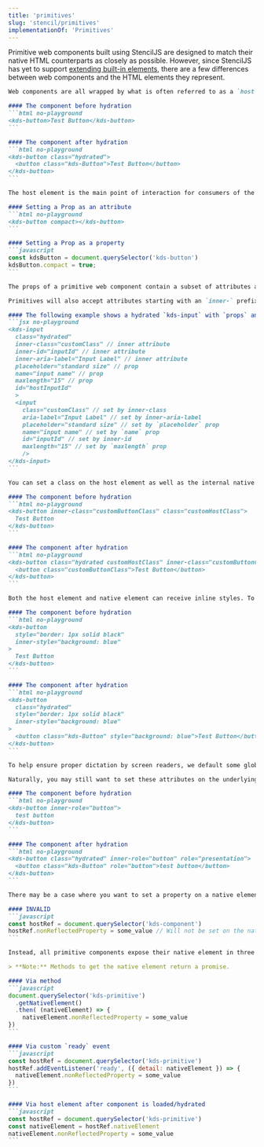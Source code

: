 ```yaml
---
title: 'primitives'
slug: 'stencil/primitives'
implementationOf: 'Primitives'
---
```

Primitive web components built using StencilJS are designed to match their native HTML counterparts as closely as possible. However, since StencilJS has yet to support [extending built-in elements](https://developers.google.com/web/fundamentals/web-components/customelements#extendhtml), there are a few differences between web components and the HTML elements they represent.

~~~markdown { "props" : { "heading": "Host Elements" } }
Web components are all wrapped by what is often referred to as a `host element`. For primitives in kds-stencil, this means that the actual native element is wrapped inside of its own host element.

#### The component before hydration
```html no-playground
<kds-button>Test Button</kds-button>
```

#### The component after hydration
```html no-playground
<kds-button class="hydrated">
  <button class="kds-Button">Test Button</button>
</kds-button>
```

The host element is the main point of interaction for consumers of the component. Props defined for each component can be set as attributes on the host element, or as a property on the ref of a host element.

#### Setting a Prop as an attribute
```html no-playground
<kds-button compact></kds-button>
```

#### Setting a Prop as a property
```javascript
const kdsButton = document.querySelector('kds-button')
kdsButton.compact = true;
```
~~~
~~~markdown { "props": { "heading" : "Native/Inner Attributes" } }
The props of a primitive web component contain a subset of attributes and properties from their native counterpart. For example, `<kds-input>` accepts a subset of `<input>` attributes and `<kds-button>` accepts a subset of `<button>` attributes.

Primitives will also accept attributes starting with an `inner-` prefix and apply them to the rendered native element without the prefix. This feature is provided for defining attributes that should not be present on both host and native element (i.e `id`, `class`, `role`, etc), or for setting other global HTML attributes on the inner native element (i.e `aria-*` attributes).

#### The following example shows a hydrated `kds-input` with `props` and `inner-` attributes applied
```jsx no-playground
<kds-input 
  class="hydrated" 
  inner-class="customClass" // inner attribute
  inner-id="inputId" // inner attribute
  inner-aria-label="Input Label" // inner attribute
  placeholder="standard size" // prop
  name="input name" // prop
  maxlength="15" // prop
  id="hostInputId"
  >
  <input 
    class="customClass" // set by inner-class
    aria-label="Input Label" // set by inner-aria-label
    placeholder="standard size" // set by `placeholder` prop
    name="input name" // set by `name` prop
    id="inputId" // set by inner-id
    maxlength="15" // set by `maxlength` prop
    />
</kds-input>
```
~~~
~~~markdown { "props": { "heading" : "CSS Classes" } }
You can set a class on the host element as well as the internal native element. Set classes on the host element by using the `class` attribute, and set classes on the native element with the `inner-class` attribute:

#### The component before hydration
```html no-playground
<kds-button inner-class="customButtonClass" class="customHostClass">
  Test Button
</kds-button>
```

#### The component after hydration
```html no-playground
<kds-button class="hydrated customHostClass" inner-class="customButtonClass">
  <button class="customButtonClass">Test Button</button>
</kds-button>
```
~~~
~~~markdown { "props": { "heading" : "Inline Styles" } }
Both the host element and native element can receive inline styles. To set styles on the host element, set the `style` attribute. Use `inner-style` to set styles on the inner native element.

#### The component before hydration
```html no-playground
<kds-button
  style="border: 1px solid black"
  inner-style="background: blue"
>
  Test Button
</kds-button>
```

#### The component after hydration
```html no-playground
<kds-button 
  class="hydrated"
  style="border: 1px solid black"
  inner-style="background: blue"
>
  <button class="kds-Button" style="background: blue">Test Button</button>
</kds-button>
```
~~~
~~~markdown { "props": { "heading" : "Default HTML Attributes" } }
To help ensure proper dictation by screen readers, we default some global HTML attribute values on the host element. The current default is `role="presentation"`.

Naturally, you may still want to set these attributes on the underlying native element. To allow for this, simply prefix the desired attribute with `inner-`.

#### The component before hydration
```html no-playground
<kds-button inner-role="button">
  test button
</kds-button>
```

#### The component after hydration
```html no-playground
<kds-button class="hydrated" inner-role="button" role="presentation">
  <button class="kds-Button" role="button">test button</button>
</kds-button>
```
~~~
~~~markdown { "props": { "heading" : "Native Element Properties & Refs" } }
There may be a case where you want to set a property on a native element that is not defined as a prop on the web component. In such cases, setting the property on the host element will fail.

#### INVALID
```javascript
const hostRef = document.querySelector('kds-component')
hostRef.nonReflectedProperty = some_value // Will not be set on the native element
```

Instead, all primitive components expose their native element in three ways: The `getNativeElement` method, in a custom `ready` event, or a `nativeElement` property on the host element after the component is loaded.

> **Note:** Methods to get the native element return a promise.

#### Via method
```javascript
document.querySelector('kds-primitive')
  .getNativeElement()
  .then( (nativeElement) => {
    nativeElement.nonReflectedProperty = some_value
})
```

#### Via custom `ready` event
```javascript
const hostRef = document.querySelector('kds-primitive')
hostRef.addEventListener('ready', ({ detail: nativeElement }) => {
  nativeElement.nonReflectedProperty = some_value
})
```

#### Via host element after component is loaded/hydrated
```javascript
const hostRef = document.querySelector('kds-primitive')
const nativeElement = hostRef.nativeElement
nativeElement.nonReflectedProperty = some_value
```
~~~
